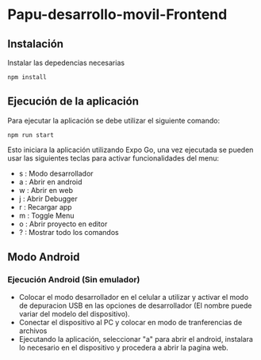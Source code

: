 # Papu-desarrollo-movil-Frontend

## Instalación

Instalar las depedencias necesarias

```
npm install
```

## Ejecución de la aplicación

Para ejecutar la aplicación se debe utilizar el siguiente comando:

```
npm run start
```

Esto iniciara la aplicación utilizando Expo Go, una vez ejecutada se pueden usar las siguientes teclas para activar funcionalidades del menu:

- s : Modo desarrollador
- a : Abrir en android
- w : Abrir en web
- j : Abrir Debugger
- r : Recargar app
- m : Toggle Menu
- o : Abrir proyecto en editor
- ? : Mostrar todo los comandos

## Modo Android

### Ejecución Android (Sin emulador)

- Colocar el modo desarrollador en el celular a utilizar y activar el modo de depuracion USB en las opciones de desarrollador (El nombre puede variar del modelo del dispositivo).
- Conectar el dispositivo al PC y colocar en modo de tranferencias de archivos
- Ejecutando la aplicación, seleccionar "a" para abrir el android, instalara lo necesario en el dispositivo y procedera a abrir la pagina web.

